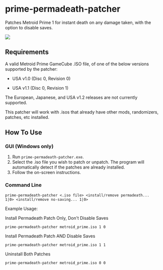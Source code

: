 # prime-permadeath-patcher #

Patches Metroid Prime 1 for instant death on any damage taken, with the option to disable saves.

![](https://i.imgur.com/EZK3zRZ.gif)

## Requirements ##

A valid Metroid Prime GameCube .ISO file, of one of the below versions supported by the patcher:

- USA v1.0 (Disc 0, Revision 0)

- USA v1.1 (Disc 0, Revision 1)

The European, Japanese, and USA v1.2 releases are not currently supported.

This patcher will work with .isos that already have other mods, randomizers, patches, etc installed.

## How To Use ##

### GUI (Windows only) ###

1. Run `prime-permadeath-patcher.exe`.
2. Select the .iso file you wish to patch or unpatch. The program will automatically detect if the patches are already installed.
3. Follow the on-screen instructions.

### Command Line ###

`prime-permadeath-patcher <.iso file> <install/remove permadeath... 1|0> <install/remove no-saving... 1|0>`

Example Usage:

Install Permadeath Patch Only, Don't Disable Saves

`prime-permadeath-patcher metroid_prime.iso 1 0`

Install Permadeath Patch AND Disable Saves

`prime-permadeath-patcher metroid_prime.iso 1 1`

Uninstall Both Patches

`prime-permadeath-patcher metroid_prime.iso 0 0`
